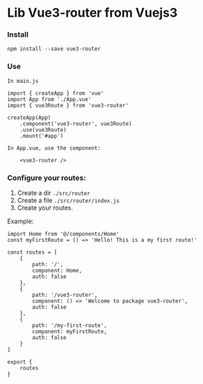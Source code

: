 # Lib Vue3-router from  Vuejs3
### Install

``` npm install --save vue3-router ```

### Use
`In main.js`
```
import { createApp } from 'vue'
import App from './App.vue'
import { vue3Route } from 'vue3-router'

createApp(App)
    .component('vue3-router', vue3Route)
    .use(vue3Route)
    .mount('#app')
```

`In App.vue, use the component: `

```
    <vue3-router />
```

### Configure your routes:
1. Create a dir `./src/router`
2. Create a file `./src/router/index.js`
3. Create your routes.

Example:
```
import Home from '@/components/Home'
const myFirstRoute = () => 'Hello! This is a my first route!' 

const routes = [
    {
        path: '/',
        component: Home,
        auth: false
    },
    {
        path: '/vue3-router',
        component: () => 'Welcome to package vue3-router',
        auth: false
    },
    {
        path: '/my-first-route',
        component: myFirstRoute,
        auth: false
    }
]

export {
    routes
}

```

